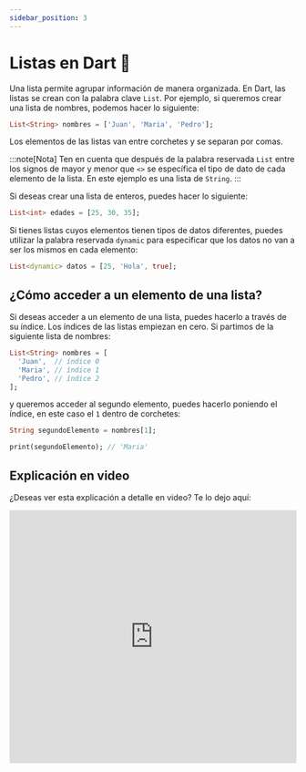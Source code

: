 ```yaml
---
sidebar_position: 3
---
```


# Listas en Dart 🚩

Una lista permite agrupar información de manera organizada. En Dart, las listas se crean con la palabra clave `List`. Por ejemplo, si queremos crear una lista de nombres, podemos hacer lo siguiente:

```dart
List<String> nombres = ['Juan', 'Maria', 'Pedro'];
```

Los elementos de las listas van entre corchetes y se separan por comas. 

:::note[Nota]
Ten en cuenta que después de la palabra reservada `List` entre los signos de mayor y menor que `<>` se específica el tipo de dato de cada elemento de la lista. En este ejemplo es una lista de `String`.
:::

Si deseas crear una lista de enteros, puedes hacer lo siguiente:

```dart
List<int> edades = [25, 30, 35];
```

Si tienes listas cuyos elementos tienen tipos de datos diferentes, puedes utilizar la palabra reservada `dynamic` para especificar que los datos no van a ser los mismos en cada elemento:

```dart
List<dynamic> datos = [25, 'Hola', true];
```

## ¿Cómo acceder a un elemento de una lista?

Si deseas acceder a un elemento de una lista, puedes hacerlo a través de su índice. Los índices de las listas empiezan en cero. Si partimos de la siguiente lista de nombres:

```dart
List<String> nombres = [
  'Juan',  // índice 0
  'Maria', // índice 1
  'Pedro', // índice 2
];
```
y queremos acceder al segundo elemento, puedes hacerlo poniendo el índice, en este caso el `1` dentro de corchetes:

```dart
String segundoElemento = nombres[1];

print(segundoElemento); // 'Maria'
```

## Explicación en video

¿Deseas ver esta explicación a detalle en video? Te lo dejo aquí:

<iframe width="100%" height="444" src="https://www.youtube.com/embed/SCSjlZtQOlo?si=8G6xFV01Y60kogkV" title="YouTube video player" frameborder="0" allow="accelerometer; autoplay; clipboard-write; encrypted-media; gyroscope; picture-in-picture; web-share" referrerpolicy="strict-origin-when-cross-origin" allowfullscreen></iframe>